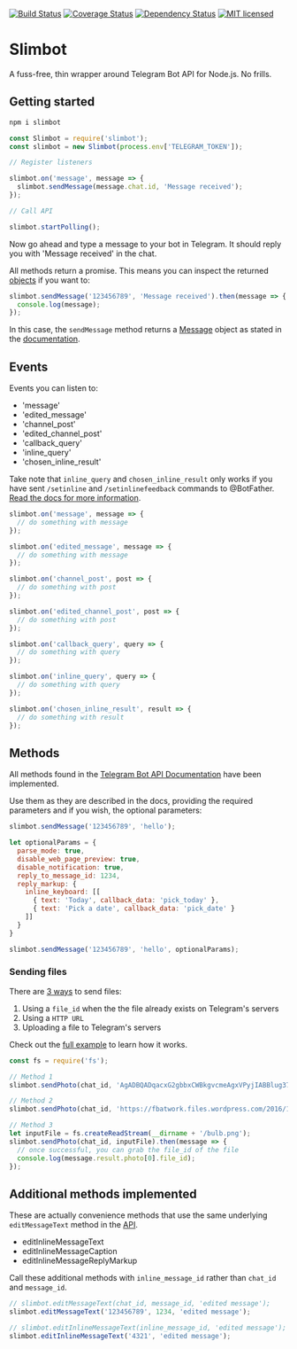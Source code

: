 [![Build Status](https://travis-ci.org/edisonchee/slimbot.svg?branch=master)](https://travis-ci.org/edisonchee/slimbot)
[![Coverage Status](https://coveralls.io/repos/github/edisonchee/slimbot/badge.svg?branch=master)](https://coveralls.io/github/edisonchee/slimbot?branch=master)
[![Dependency Status](https://david-dm.org/edisonchee/slimbot.svg)](https://david-dm.org/edisonchee/slimbot)
[![MIT licensed](https://img.shields.io/badge/license-MIT-blue.svg)](https://raw.githubusercontent.com/edisonchee/slimbot/master/LICENSE)

# Slimbot

A fuss-free, thin wrapper around Telegram Bot API for Node.js. No frills.

## Getting started

```javascript
npm i slimbot
```

```javascript
const Slimbot = require('slimbot');
const slimbot = new Slimbot(process.env['TELEGRAM_TOKEN']);

// Register listeners

slimbot.on('message', message => {
  slimbot.sendMessage(message.chat.id, 'Message received');
});

// Call API

slimbot.startPolling();
```

Now go ahead and type a message to your bot in Telegram. It should reply you with 'Message received' in the chat.

All methods return a promise. This means you can inspect the returned [objects](https://core.telegram.org/bots/api#available-types) if you want to:

```javascript
slimbot.sendMessage('123456789', 'Message received').then(message => {
  console.log(message);
});
```

In this case, the ```sendMessage``` method returns a [Message](https://core.telegram.org/bots/api#message) object as stated in the [documentation](https://core.telegram.org/bots/api#sendmessage).

## Events

Events you can listen to:
* 'message'
* 'edited_message'
* 'channel_post'
* 'edited_channel_post'
* 'callback_query'
* 'inline_query'
* 'chosen_inline_result'

Take note that ```inline_query``` and ```chosen_inline_result``` only works if you have sent ```/setinline``` and ```/setinlinefeedback``` commands to @BotFather. [Read the docs for more information](https://core.telegram.org/bots/inline).

```javascript
slimbot.on('message', message => {
  // do something with message
});

slimbot.on('edited_message', message => {
  // do something with message
});

slimbot.on('channel_post', post => {
  // do something with post
});

slimbot.on('edited_channel_post', post => {
  // do something with post
});

slimbot.on('callback_query', query => {
  // do something with query
});

slimbot.on('inline_query', query => {
  // do something with query
});

slimbot.on('chosen_inline_result', result => {
  // do something with result
});
```

## Methods

All methods found in the [Telegram Bot API Documentation](https://core.telegram.org/bots/api#available-methods) have been implemented.

Use them as they are described in the docs, providing the required parameters and if you wish, the optional parameters:

```javascript
slimbot.sendMessage('123456789', 'hello');

let optionalParams = {
  parse_mode: true,
  disable_web_page_preview: true,
  disable_notification: true,
  reply_to_message_id: 1234,
  reply_markup: {
    inline_keyboard: [[
      { text: 'Today', callback_data: 'pick_today' },
      { text: 'Pick a date', callback_data: 'pick_date' }
    ]]
  }
}

slimbot.sendMessage('123456789', 'hello', optionalParams);
```

### Sending files

There are [3 ways](https://core.telegram.org/bots/api#sending-files) to send files:
1. Using a ```file_id``` when the the file already exists on Telegram's servers
2. Using a ```HTTP URL```
3. Uploading a file to Telegram's servers

Check out the [full example](https://github.com/edisonchee/slimbot/blob/master/examples/sendFile.js) to learn how it works.

```javascript
const fs = require('fs');

// Method 1
slimbot.sendPhoto(chat_id, 'AgADBQADqacxG2gbbxCWBkgvcmeAgxVPyjIABBlug37DKyhDEU0AAgI');

// Method 2
slimbot.sendPhoto(chat_id, 'https://fbatwork.files.wordpress.com/2016/10/govtech-logo.jpg');

// Method 3
let inputFile = fs.createReadStream(__dirname + '/bulb.png');
slimbot.sendPhoto(chat_id, inputFile).then(message => {
  // once successful, you can grab the file_id of the file
  console.log(message.result.photo[0].file_id);
});
```

## Additional methods implemented
These are actually convenience methods that use the same underlying ```editMessageText``` method in the [API](https://core.telegram.org/bots/api#editmessagetext).
* editInlineMessageText
* editInlineMessageCaption
* editInlineMessageReplyMarkup

Call these additional methods with ```inline_message_id``` rather than ```chat_id``` and ```message_id```.

```javascript
// slimbot.editMessageText(chat_id, message_id, 'edited message');
slimbot.editMessageText('123456789', 1234, 'edited message');

// slimbot.editInlineMessageText(inline_message_id, 'edited message');
slimbot.editInlineMessageText('4321', 'edited message');
```